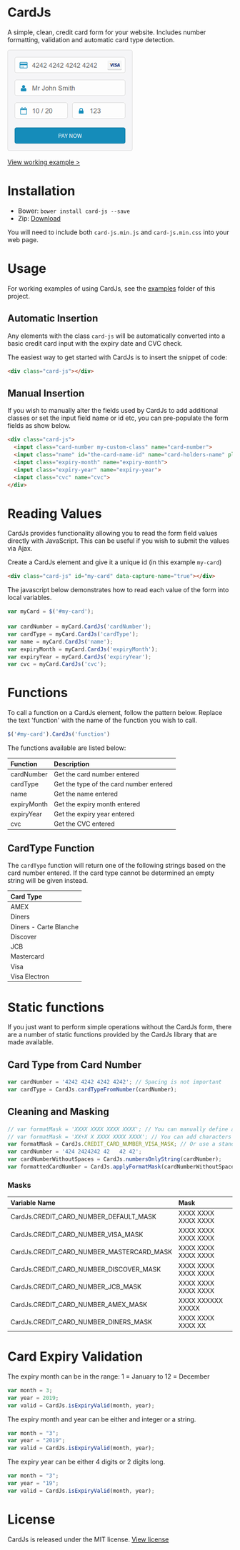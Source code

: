 # CardJs

A simple, clean, credit card form for your website. Includes number formatting, validation and automatic card type detection.

![Example](img/example.png)

[View working example >](https://cardjs.co.uk/)


# Installation

- Bower: `bower install card-js --save`
- Zip: [Download](https://github.com/CardJs/CardJs/archive/master.zip)

You will need to include both `card-js.min.js` and `card-js.min.css` into your web page.




# Usage

For working examples of using CardJs, see the [examples](examples) folder of this project.

## Automatic Insertion
Any elements with the class `card-js` will be automatically converted into a basic credit card input with the expiry date and CVC check.

The easiest way to get started with CardJs is to insert the snippet of code:
```html
<div class="card-js"></div>
```

## Manual Insertion

If you wish to manually alter the fields used by CardJs to add additional classes or set the input field name or id etc,
you can pre-populate the form fields as show below.

```html
<div class="card-js">
  <input class="card-number my-custom-class" name="card-number">
  <input class="name" id="the-card-name-id" name="card-holders-name" placeholder="Name on card">
  <input class="expiry-month" name="expiry-month">
  <input class="expiry-year" name="expiry-year">
  <input class="cvc" name="cvc">
</div>
```






# Reading Values

CardJs provides functionality allowing you to read the form field values directly with JavaScript. This can be useful if
you wish to submit the values via Ajax.

Create a CardJs element and give it a unique id (in this example `my-card`)

```html
<div class="card-js" id="my-card" data-capture-name="true"></div>
```

The javascript below demonstrates how to read each value of the form into local variables.

```javascript
var myCard = $('#my-card');

var cardNumber = myCard.CardJs('cardNumber');
var cardType = myCard.CardJs('cardType');
var name = myCard.CardJs('name');
var expiryMonth = myCard.CardJs('expiryMonth');
var expiryYear = myCard.CardJs('expiryYear');
var cvc = myCard.CardJs('cvc');
```






# Functions

To call a function on a CardJs element, follow the pattern below.
Replace the text 'function' with the name of the function you wish to call.

```javascript
$('#my-card').CardJs('function')
```

The functions available are listed below:

| Function    | Description                                    |
| :---------- | :--------------------------------------------- |
| cardNumber  | Get the card number entered                    |
| cardType    | Get the type of the card number entered        |
| name        | Get the name entered                           |
| expiryMonth | Get the expiry month entered                   |
| expiryYear  | Get the expiry year entered                    |
| cvc         | Get the CVC entered                            |



## CardType Function

The `cardType` function will return one of the following strings based on the card number entered.
If the card type cannot be determined an empty string will be given instead.

| Card Type              |
| :--------------------- |
| AMEX                   |
| Diners                 |
| Diners - Carte Blanche |
| Discover               |
| JCB                    |
| Mastercard             |
| Visa                   |
| Visa Electron          |





# Static functions

If you just want to perform simple operations without the CardJs form, there are a number of static functions provided
by the CardJs library that are made available.


## Card Type from Card Number
```javascript
var cardNumber = '4242 4242 4242 4242'; // Spacing is not important
var cardType = CardJs.cardTypeFromNumber(cardNumber);
```

## Cleaning and Masking
```javascript
// var formatMask = 'XXXX XXXX XXXX XXXX'; // You can manually define an input mask
// var formatMask = 'XX+X X XXXX XXXX XXXX'; // You can add characters other than spaces to the mask
var formatMask = CardJs.CREDIT_CARD_NUMBER_VISA_MASK; // Or use a standard mask.
var cardNumber = '424 2424242 42   42 42';
var cardNumberWithoutSpaces = CardJs.numbersOnlyString(cardNumber);
var formattedCardNumber = CardJs.applyFormatMask(cardNumberWithoutSpaces, formatMask);
```

### Masks

| Variable Name                             | Mask
| :---------------------------------------- | :------------------ |
| CardJs.CREDIT_CARD_NUMBER_DEFAULT_MASK    | XXXX XXXX XXXX XXXX |
| CardJs.CREDIT_CARD_NUMBER_VISA_MASK       | XXXX XXXX XXXX XXXX |
| CardJs.CREDIT_CARD_NUMBER_MASTERCARD_MASK | XXXX XXXX XXXX XXXX |
| CardJs.CREDIT_CARD_NUMBER_DISCOVER_MASK   | XXXX XXXX XXXX XXXX |
| CardJs.CREDIT_CARD_NUMBER_JCB_MASK        | XXXX XXXX XXXX XXXX |
| CardJs.CREDIT_CARD_NUMBER_AMEX_MASK       | XXXX XXXXXX XXXXX   |
| CardJs.CREDIT_CARD_NUMBER_DINERS_MASK     | XXXX XXXX XXXX XX   |



# Card Expiry Validation
The expiry month can be in the range: 1 = January to 12 = December

```javascript
var month = 3;
var year = 2019;
var valid = CardJs.isExpiryValid(month, year);
```

The expiry month and year can be either and integer or a string.
```javascript
var month = "3";
var year = "2019";
var valid = CardJs.isExpiryValid(month, year);
```

The expiry year can be either 4 digits or 2 digits long.
```javascript
var month = "3";
var year = "19";
var valid = CardJs.isExpiryValid(month, year);
```



# License

CardJs is released under the MIT license. [View license](https://github.com/CardJs/CardJs/blob/master/LICENSE.md)